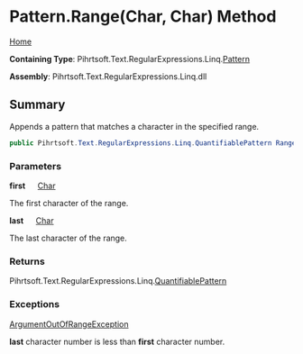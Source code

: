 # Pattern\.Range\(Char, Char\) Method

[Home](../../../../../../README.md)

**Containing Type**: Pihrtsoft\.Text\.RegularExpressions\.Linq\.[Pattern](../README.md)

**Assembly**: Pihrtsoft\.Text\.RegularExpressions\.Linq\.dll

## Summary

Appends a pattern that matches a character in the specified range\.

```csharp
public Pihrtsoft.Text.RegularExpressions.Linq.QuantifiablePattern Range(char first, char last)
```

### Parameters

**first** &emsp; [Char](https://docs.microsoft.com/en-us/dotnet/api/system.char)

The first character of the range\.

**last** &emsp; [Char](https://docs.microsoft.com/en-us/dotnet/api/system.char)

The last character of the range\.

### Returns

Pihrtsoft\.Text\.RegularExpressions\.Linq\.[QuantifiablePattern](../../QuantifiablePattern/README.md)

### Exceptions

[ArgumentOutOfRangeException](https://docs.microsoft.com/en-us/dotnet/api/system.argumentoutofrangeexception)

**last** character number is less than **first** character number\.

